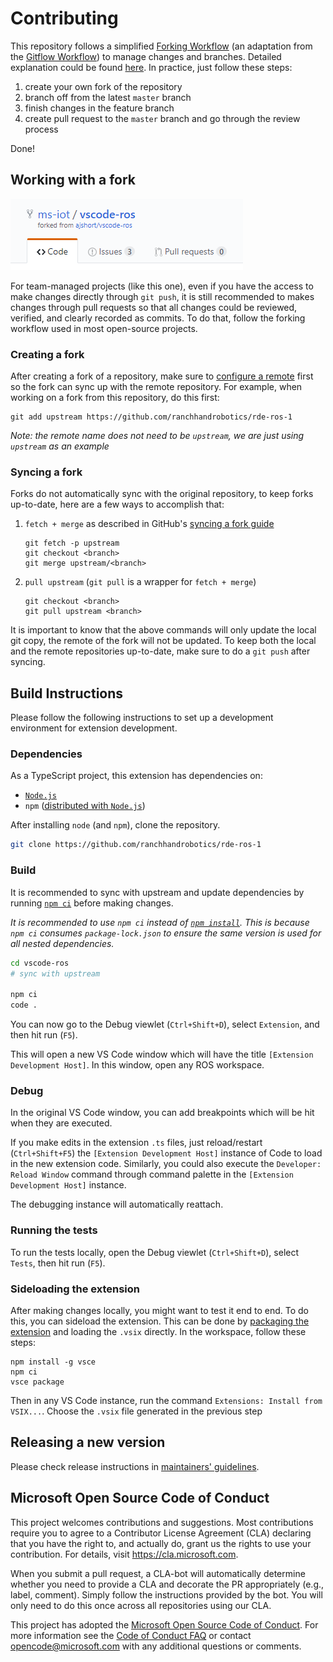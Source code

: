 # Contributing

This repository follows a simplified [Forking Workflow][forking_workflow] (an adaptation from the [Gitflow Workflow][gitflow_workflow]) to manage changes and branches. Detailed explanation could be found [here][maintainers_guidelines]. In practice, just follow these steps:

1. create your own fork of the repository
2. branch off from the latest `master` branch
3. finish changes in the feature branch
4. create pull request to the `master` branch and go through the review process

Done!

## Working with a fork

![a typical git fork][fork_repo]

For team-managed projects (like this one), even if you have the access to make changes directly through `git push`, it is still recommended to makes changes through pull requests so that all changes could be reviewed, verified, and clearly recorded as commits. To do that, follow the forking workflow used in most open-source projects.

### Creating a fork

After creating a fork of a repository, make sure to [configure a remote][git_configure_remote] first so the fork can sync up with the remote repository. For example, when working on a fork from this repository, do this first:

```batch
git add upstream https://github.com/ranchhandrobotics/rde-ros-1
```

*Note: the remote name does not need to be `upstream`, we are just using `upstream` as an example*

### Syncing a fork

Forks do not automatically sync with the original repository, to keep forks up-to-date, here are a few ways to accomplish that:

1. `fetch + merge` as described in GitHub's [syncing a fork guide][git_sync_fork]

    ```batch
    git fetch -p upstream
    git checkout <branch>
    git merge upstream/<branch>
    ```

2. `pull upstream` (`git pull` is a wrapper for `fetch + merge`)

    ```batch
    git checkout <branch>
    git pull upstream <branch>
    ```

It is important to know that the above commands will only update the local git copy, the remote of the fork will not be updated. To keep both the local and the remote repositories up-to-date, make sure to do a `git push` after syncing.

## Build Instructions

Please follow the following instructions to set up a development environment for extension development.

### Dependencies

As a TypeScript project, this extension has dependencies on:

* [`Node.js`][nodejs]
* `npm` ([distributed with `Node.js`][npmjs-get_npm])

After installing `node` (and `npm`), clone the repository.

```bash
git clone https://github.com/ranchhandrobotics/rde-ros-1
```

### Build

It is recommended to sync with upstream and update dependencies by running [`npm ci`][npmjs-ci] before making changes.

*It is recommended to use `npm ci` instead of [`npm install`][npmjs-install].
This is because `npm ci` consumes `package-lock.json` to ensure the same version is used for all nested dependencies.*

```bash
cd vscode-ros
# sync with upstream

npm ci
code .
```

You can now go to the Debug viewlet (`Ctrl+Shift+D`), select `Extension`, and then hit run (`F5`).

This will open a new VS Code window which will have the title `[Extension Development Host]`.
In this window, open any ROS workspace.

### Debug

In the original VS Code window, you can add breakpoints which will be hit when they are executed.

If you make edits in the extension `.ts` files, just reload/restart (`Ctrl+Shift+F5`) the `[Extension Development Host]` instance of Code to load in the new extension code. Similarly, you could also execute the `Developer: Reload Window` command through command palette in the `[Extension Development Host]` instance.

The debugging instance will automatically reattach.

### Running the tests

To run the tests locally, open the Debug viewlet (`Ctrl+Shift+D`), select `Tests`, then hit run (`F5`).

### Sideloading the extension

After making changes locally, you might want to test it end to end.
To do this, you can sideload the extension.
This can be done by [packaging the extension][vscode-package_extension] and loading the `.vsix` directly.
In the workspace, follow these steps:

```batch
npm install -g vsce
npm ci
vsce package
```

Then in any VS Code instance, run the command `Extensions: Install from VSIX...`.
Choose the `.vsix` file generated in the previous step

<!-- ## Contributing with a Pull Request -->

<!-- ## Coding Standards -->

<!-- ## Release Cycles-->

## Releasing a new version

Please check release instructions in [maintainers' guidelines][maintainers_guidelines].

## Microsoft Open Source Code of Conduct

This project welcomes contributions and suggestions. Most contributions require you to agree to a Contributor License Agreement (CLA) declaring that you have the right to, and actually do, grant us the rights to use your contribution. For details, visit https://cla.microsoft.com.

When you submit a pull request, a CLA-bot will automatically determine whether you need to provide a CLA and decorate the PR appropriately (e.g., label, comment). Simply follow the instructions provided by the bot. You will only need to do this once across all repositories using our CLA.

This project has adopted the [Microsoft Open Source Code of Conduct](https://opensource.microsoft.com/codeofconduct/). For more information see the [Code of Conduct FAQ](https://opensource.microsoft.com/codeofconduct/faq/) or contact [opencode@microsoft.com](mailto:opencode@microsoft.com) with any additional questions or comments.

<!-- link to files -->
[fork_repo]: /media/documentation/git-fork.png
[maintainers_guidelines]: MAINTAINERS_GUIDELINES.md

<!-- link to external sites -->
[forking_workflow]: https://www.atlassian.com/git/tutorials/comparing-workflows/forking-workflow
[git_configure_remote]: https://help.github.com/en/articles/configuring-a-remote-for-a-fork
[git_sync_fork]: https://help.github.com/en/articles/syncing-a-fork
[gitflow_workflow]: https://www.atlassian.com/git/tutorials/comparing-workflows/gitflow-workflow
[nodejs]: https://nodejs.org
[npmjs-get_npm]: https://www.npmjs.com/get-npm
[npmjs-ci]: https://docs.npmjs.com/cli/ci
[npmjs-install]: https://docs.npmjs.com/cli/install
[vscode-package_extension]: https://code.visualstudio.com/api/working-with-extensions/publishing-extension#packaging-extensions
